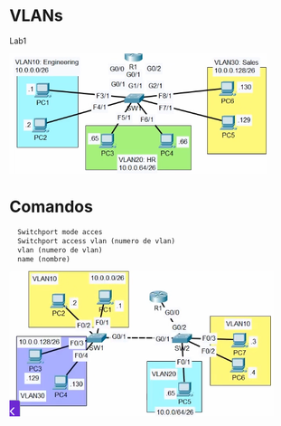 # VLANs
Lab1

![Lab1](Lab1.PNG)

# Comandos 
```
  Switchport mode acces
  Switchport access vlan (numero de vlan)
  vlan (numero de vlan)
  name (nombre)
```
![Lab2](Lab2.PNG)
